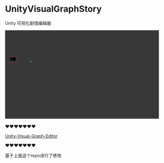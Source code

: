 # UnityVisualGraphStory
Unity 可视化剧情编辑器

![1](https://raw.githubusercontent.com/ZeroUltra/MediaLibrary/main/Imgs/202211131344795.gif)

❤❤❤❤❤❤❤

[Unity-Visual-Graph-Editor](https://github.com/BusStopStudios/Unity-Visual-Graph-Editor)

❤❤❤❤❤❤❤

基于上面这个repo进行了修改
